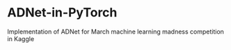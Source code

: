 # ADNet-in-PyTorch
Implementation of ADNet for March machine learning madness competition in Kaggle
